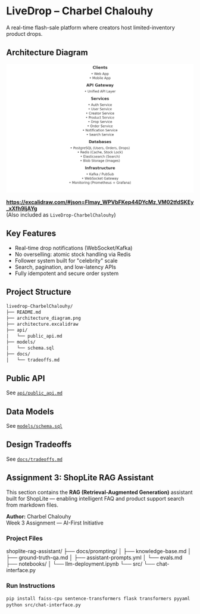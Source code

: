 # LiveDrop – Charbel Chalouhy

A real-time flash-sale platform where creators host limited-inventory product drops.

##  Architecture Diagram

![LiveDrop Architecture](architecture_diagram.png)

**https://excalidraw.com/#json=Flmay_WPVbFKep44DYcMz,VM02tfdSKEy_xXfh9ljAYg**  
(Also included as `LiveDrop-CharbelChalouhy`)

##  Key Features

- Real-time drop notifications (WebSocket/Kafka)
- No overselling: atomic stock handling via Redis
- Follower system built for "celebrity" scale
- Search, pagination, and low-latency APIs
- Fully idempotent and secure order system

##  Project Structure

```
livedrop-CharbelChalouhy/
├── README.md
├── architecture_diagram.png
├── architecture.excalidraw
├── api/
│   └── public_api.md
├── models/
│   └── schema.sql
├── docs/
│   └── tradeoffs.md
```

##  Public API

See [`api/public_api.md`](api/public_api.md)

##  Data Models

See [`models/schema.sql`](models/schema.sql)

##  Design Tradeoffs

See [`docs/tradeoffs.md`](docs/tradeoffs.md)

## Assignment 3: ShopLite RAG Assistant

This section contains the **RAG (Retrieval-Augmented Generation)** assistant built for ShopLite — enabling intelligent FAQ and product support search from markdown files.

 **Author:** Charbel Chalouhy  
 Week 3 Assignment — AI-First Initiative

###  Project Files

shoplite-rag-assistant/
├── docs/prompting/
│ ├── knowledge-base.md
│ ├── ground-truth-qa.md
│ ├── assistant-prompts.yml
│ └── evals.md
├── notebooks/
│ └── llm-deployment.ipynb
└── src/
└── chat-interface.py
###  Run Instructions

```bash
pip install faiss-cpu sentence-transformers flask transformers pyyaml
python src/chat-interface.py










